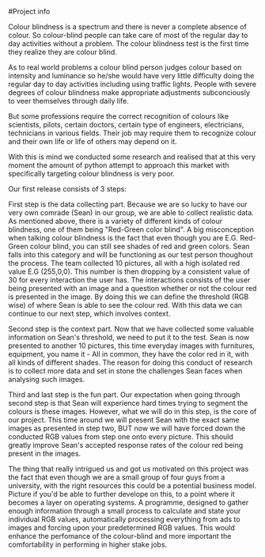 #Project info

Colour blindness is a spectrum and there is never a complete absence of colour. So colour-blind people can take care of most of the regular day to day activities without a problem. The colour blindness test is the first time they realize they are colour blind.

As to real world problems a colour blind person judges colour based on intensity and luminance so he/she would have very little difficulty doing the regular day to day activities including using traffic lights. People with severe degrees of colour blindness make appropriate adjustments subconciously to veer themselves through daily life.

But some professions require the correct recognition of colours like scientists, pilots, certain doctors, certain type of engineers, electricians, technicians in various fields. Their job may require them to recognize colour and their own life or life of others may depend on it.

With this is mind we conducted some research and realised that at this very moment the amount of python attempt to approach this market with specifically targeting colour blindness is very poor.

Our first release consists of 3 steps:

First step is the data collecting part. Because we are so lucky to have our very own comrade (Sean) in our group, we are able to collect realistic data. As mentioned above, there is a variety 
of different kinds of colour blindness, one of them being "Red-Green color blind". A big misconception when talking colour blindness is the fact that even though you are E.G. Red-Green colour blind, you can still see shades of red and green colors. Sean falls into this category and will be functioning as our test person thoughout the process.
The team collected 10 pictures, all with a high isolated red value E.G (255,0,0). This number is then dropping by a consistent value of 30 for every interaction the user has. The interactions consists of the user being presented with an image and a question whether or not the colour red is presented in the image. By doing this we can define the threshold (RGB wise) of where Sean is able to see the colour red. With this data we can continue to our next step, which involves context.

Second step is the context part. Now that we have collected some valuable information on Sean's threshold, we need to put it to the test. Sean is now presented to another 10 pictures, this time everyday images with furnitures, equipment, you name it - All in common, they have the color red in it, with all kinds of different shades. The reason for doing this conduct of research is to collect more data and set in stone the challenges Sean faces when analysing such images.

Third and last step is the fun part. Our expectation when going through second step is that Sean will experience hard times trying to segment the colours is these images. However, what we will do in this step, is the core of our project. This time around we will present Sean with the exact same images as presented in step two, BUT now we will have forced down the conducted RGB values from step one onto every picture. This should greatly improve Sean's accepted response rates of the colour red being present in the images.


The thing that really intrigued us and got us motivated on this project was the fact that even though we are a small group of four guys from a university, with the right resources this could be a potential business model. Picture if you'd be able to further develope on this, to a point where it becomes a layer on operating systems. A programme, designed to gather enough information through a small process to calculate and state your individual RGB values, automatically processing everything from ads to images and forcing upon your predetermined RGB values. This would enhance the perfomance of the colour-blind and more important the comfortability in performing in higher stake jobs. 